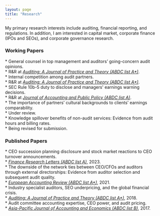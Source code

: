 ```yaml
---
layout: page
title: "Research"
---
```


My primary research interests include auditing, financial reporting, and regulations. In addition, I am interested in capital market, corporate finance (IPOs and SEOs), and corporate governance research.
<br>

<H3>Working Papers</H3>
* General counsel in top management and auditors’ going-concern audit opinions. <br>
    * R&R at <ins><em>Auditing: A Journal of Practice and Theory (ABDC list A*)</em></ins>. <br>
* Internal competition among audit partners. <br>
    * R&R at <ins><em>Auditing: A Journal of Practice and Theory (ABDC list A*)</em></ins>. <br>
* SEC Rule 10b-5 duty to disclose and managers' earnings warning decisions. <br>
    * R&R at <ins><em>Journal of Accounting and Public Policy (ABDC list A)</em></ins>. <br>
* The importance of partners’ cultural backgrounds to clients’ earnings comparability. <br>
    * Under review. <br>
* Knowledge spillover benefits of non-audit services: Evidence from audit hours and billing rates. <br>
    * Being revised for submission. <br>


<H3>Published Papers</H3>
* CEO succession planning disclosure and stock market reactions to CEO turnover announcements. <br>
    * <ins><em>Finance Research Letters (ABDC list A)</em></ins>, 2023. <br>
* The downside of the network ties between CEO/CFOs and auditors through external directorships: Evidence from auditor selection and subsequent audit quality. <br>
    * <ins><em>European Accounting Review (ABDC list A*)</em></ins>, 2021. <br>
* Industry specialist auditors, SEO underpricing, and the global financial crisis. <br>
    * <ins><em>Auditing: A Journal of Practice and Theory (ABDC list A*)</em></ins>, 2018. <br>
* Audit committee accounting expertise, CEO power, and audit pricing. <br>
    * <ins><em>Asia-Pacific Journal of Accounting and Economics (ABDC list B)</em></ins>, 2017. <br>
